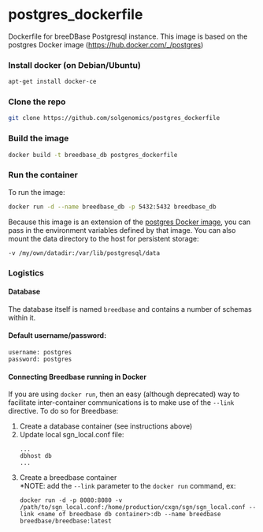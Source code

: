 # postgres_dockerfile
Dockerfile for breeDBase Postgresql instance.  This image is based on the postgres Docker image (https://hub.docker.com/_/postgres)

### Install docker (on Debian/Ubuntu)
```bash
apt-get install docker-ce
```
### Clone the repo
```bash
git clone https://github.com/solgenomics/postgres_dockerfile
```
### Build the image
```bash
docker build -t breedbase_db postgres_dockerfile
```
### Run the container
To run the image:
```bash
docker run -d --name breedbase_db -p 5432:5432 breedbase_db
```

Because this image is an extension of the [postgres Docker image](https://hub.docker.com/_/postgres), you can pass in the environment variables defined by that image.  You can also mount the data directory to the host for persistent storage: 
```
-v /my/own/datadir:/var/lib/postgresql/data
```

### Logistics
#### Database
The database itself is named `breedbase` and contains a number of schemas within it.

#### Default username/password:
```
username: postgres
password: postgres
```

#### Connecting Breedbase running in Docker
If you are using `docker run`, then an easy (although deprecated) way to facilitate inter-container communications is to make use of the `--link` directive.  To do so for Breedbase:
1. Create a database container (see instructions above)
1. Update local sgn_local.conf file:
   ```
   ...
   dbhost db
   ...
   ```
1. Create a breedbase container<br>*NOTE: add the `--link` parameter to the `docker run` command, ex:
    ```
    docker run -d -p 8080:8080 -v /path/to/sgn_local.conf:/home/production/cxgn/sgn/sgn_local.conf --link <name of breedbase db container>:db --name breedbase breedbase/breedbase:latest
    ``` 
